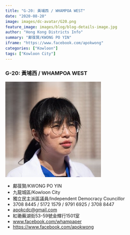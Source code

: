 ```yaml
---
title: "G-20: 黃埔西 / WHAMPOA WEST"
date: "2020-08-20"
image: images/dc-avatar/G20.png
feature_image: images/blog/blog-details-image.jpg
author: "Hong Kong Districts Info"
summary: "鄺葆賢/KWONG PO YIN"
iframe: "https://www.facebook.com/apokwong"
categories: ["Kowloon"]
tags: ["Kowloon City"]
---
```


### G-20: 黃埔西 / WHAMPOA WEST  
![](/images/dc-avatar/G20.png)  

 - 鄺葆賢/KWONG PO YIN  
 - 九龍城區/Kowloon City  
 - 獨立民主派區議員/Independent Democracy Councillor  
 - 3708 8445 / 5172 1579 / 9791 6925 / 3708 8447  
 - apokcdc@gmail.com  
 - 紅磡蕪湖街53-59號金輝行1501室  
 - www.facebook.com/whampaper  
 - https://www.facebook.com/apokwong

